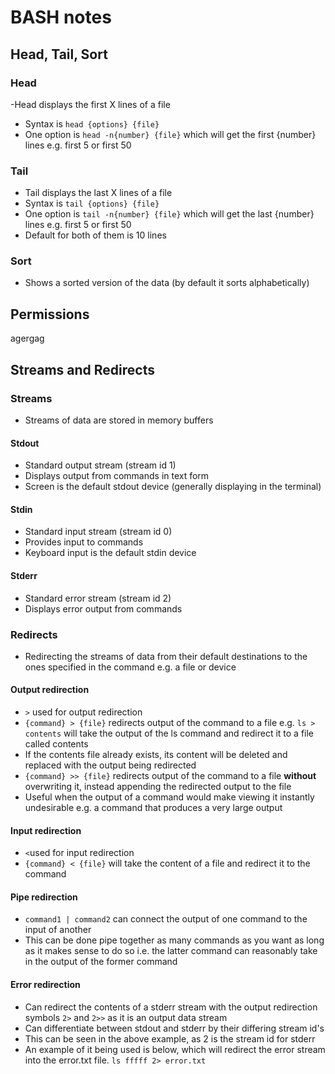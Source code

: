# BASH notes

## Head, Tail, Sort
### Head
-Head displays the first X lines of a file
- Syntax is ``head {options} {file}``
- One option is `head -n{number} {file}` which will get the first {number} lines
 e.g. first 5 or first 50
### Tail
- Tail displays the last X lines of a file
- Syntax is ``tail {options} {file}``
- One option is `tail -n{number} {file}` which will get the last {number} lines
 e.g. first 5 or first 50
- Default for both of them is 10 lines
### Sort
- Shows a sorted version of the data (by default it sorts alphabetically)
## Permissions

agergag

## Streams and Redirects
### Streams
- Streams of data are stored in memory buffers
#### Stdout
- Standard output stream (stream id 1)
- Displays output from commands in text form
- Screen is the default stdout device (generally displaying in the terminal)
#### Stdin
- Standard input stream (stream id 0)
- Provides input to commands
- Keyboard input is the default stdin device
#### Stderr
- Standard error stream (stream id 2)
- Displays error output from commands
### Redirects
- Redirecting the streams of data from their default destinations to the ones
specified in the command e.g. a file or device
#### Output redirection
- `>` used for output redirection
- `{command} > {file}` redirects output of the command to a file e.g.
`ls > contents` will take the output of the ls command and redirect it to a
file called contents
- If the contents file already exists, its content will be deleted and replaced
with the output being redirected
- `{command} >> {file}` redirects output of the command to a file **without**
overwriting it, instead appending the redirected output to the file
- Useful when the output of a command would make viewing it instantly
undesirable e.g. a command that produces a very large output
#### Input redirection
- `<`used for input redirection
- `{command} < {file}` will take the content of a file and redirect it to the
command
#### Pipe redirection
-  `command1 | command2` can connect the output of one command to the input of
another
- This can be done pipe together as many commands as you want as long as it
makes sense to do so i.e. the latter command can reasonably take in the output
of the former command
#### Error redirection
- Can redirect the contents of a stderr stream with the output redirection
symbols `2>` and `2>>` as it is an output data stream
- Can differentiate between stdout and stderr by their differing stream id's
- This can be seen in the above example, as 2 is the stream id for stderr
- An example of it being used is below, which will redirect the error stream
into the error.txt file. 
`ls fffff 2> error.txt`

